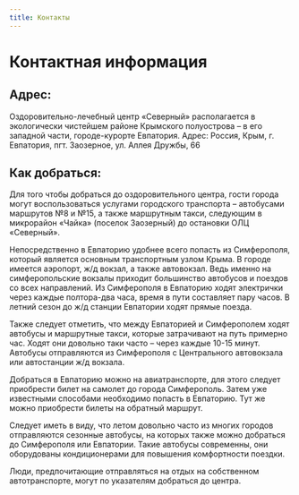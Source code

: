 ```yaml
---
title: Контакты
---
```


# Контактная информация

## Адрес:

Оздоровительно-лечебный центр «Северный» располагается в экологически чистейшем районе Крымского полуострова – в его западной части, городе-курорте Евпатория. Адрес: Россия, Крым, г. Евпатория, пгт. Заозерное, ул. Аллея Дружбы, 66

## Как добраться:

Для того чтобы добраться до оздоровительного центра, гости города могут воспользоваться услугами городского транспорта – автобусами маршрутов №8 и №15, а также маршрутным такси, следующим в микрорайон «Чайка» (поселок Заозерный) до остановки ОЛЦ «Северный».

Непосредственно в Евпаторию удобнее всего попасть из Симферополя, который является основным транспортным узлом Крыма. В городе имеется аэропорт, ж/д вокзал, а также автовокзал. Ведь именно на симферопольские вокзалы приходит большинство автобусов и поездов со всех направлений. Из Симферополя в Евпаторию ходят электрички через каждые полтора-два часа, время в пути составляет пару часов. В летний сезон до ж/д станции Евпатории ходят прямые поезда.

Также следует отметить, что между Евпаторией и Симферополем ходят автобусы и маршрутные такси, которые затрачивают на путь примерно час. Ходят они довольно таки часто – через каждые 10-15 минут. Автобусы отправляются из Симферополя с Центрального автовокзала или автостанции ж/д вокзала.

Добраться в Евпаторию можно на авиатранспорте, для этого следует приобрести билет на самолет до города Симферополь. Затем уже известными способами необходимо попасть в Евпаторию. Тут же можно приобрести билеты на обратный маршрут.

Следует иметь в виду, что летом довольно часто из многих городов отправляются сезонные автобусы, на которых также можно добраться до Симферополя или Евпатории. Такие автобусы современны, они оборудованы кондиционерами для повышения комфортности поездки.

Люди, предпочитающие отправляться на отдых на собственном автотранспорте, могут по указателям добраться до центра.
